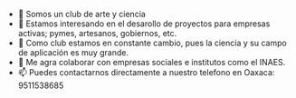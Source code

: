 - 👋 Somos un club de arte y ciencia
- 👀 Estamos interesando en el desarollo de proyectos para empresas activas; pymes, artesanos, gobiernos, etc.
- 🌱 Como club estamos en constante cambio, pues la ciencia y su campo de aplicación es muy grande.
- 💞️ Me agra colaborar con empresas sociales e institutos como el INAES.
- 📫 Puedes contactarnos directamente a nuestro telefono en Oaxaca: 9511538685

<!---
arcocien/arcocien is a ✨ special ✨ repository because its `README.md` (this file) appears on your GitHub profile.
You can click the Preview link to take a look at your changes.
--->
